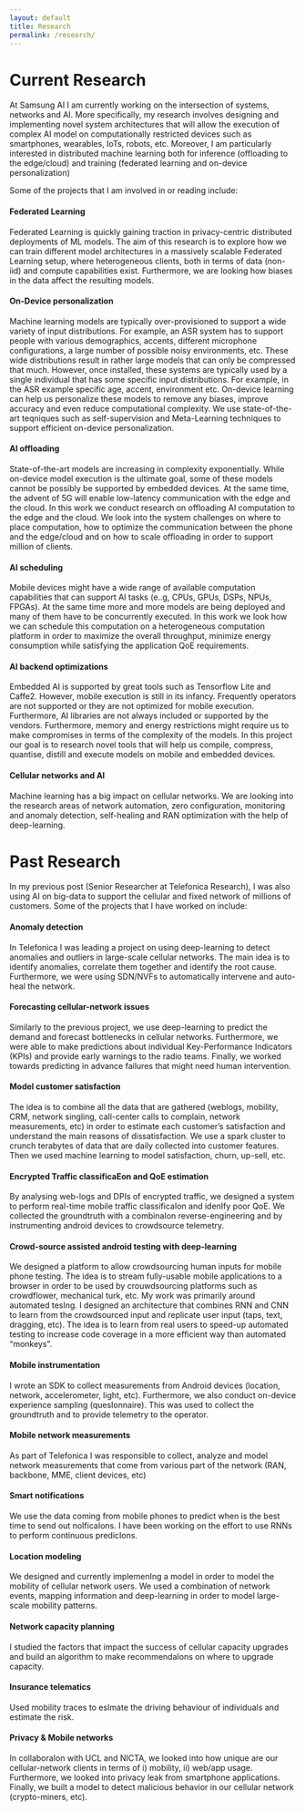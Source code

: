 ```yaml
---
layout: default
title: Research
permalink: /research/
---
```


# Current Research

At Samsung AI I am currently working on the intersection of systems, networks and AI. More specifically, my research involves designing and implementing novel system architectures that will allow the execution of complex AI model on computationally restricted devices such as smartphones, wearables, IoTs, robots, etc. Moreover, I am particularly interested in distributed machine learning both for inference (offloading to the edge/cloud) and training (federated learning and on-device personalization)

Some of the projects that I am involved in or reading include:

#### Federated Learning
Federated Learning is quickly gaining traction in privacy-centric distributed deployments of ML models.
The aim of this research is to explore how we can train different model architectures in a massively scalable Federated Learning setup, where heterogeneous clients, both in terms of data (non-iid) and compute capabilities exist. Furthermore, we are looking how biases in the data affect the resulting models.

#### On-Device personalization 
Machine learning models are typically over-provisioned to support a wide variety of input distributions. For example, an ASR system has to support people with various demographics,  accents, different microphone configurations, a large number of possible noisy environments, etc. These wide distributions result in rather large models that can only be compressed that much.
However, once installed, these systems are typically used by a single individual that has some specific input distributions. For example, in the ASR example specific age, accent, environment etc. 
On-device learning can help us personalize these models to remove any biases, improve accuracy and even reduce computational complexity.  We use state-of-the-art teqniques such as self-supervision and  Meta-Learning techniques to support efficient on-device personalization.



#### AI offloading
State-of-the-art models are increasing in complexity exponentially. 
While on-device model execution is the ultimate goal, some of these models cannot be possibly be supported by embedded devices. 
At the same time, the advent of 5G will enable low-latency communication with the edge and the cloud. 
In this work we conduct research on offloading AI computation to the edge and the cloud. We look into the system challenges on where to place computation, how to optimize the communication between the phone and the edge/cloud and on how to scale offloading in order to support million of clients. 


#### AI scheduling
Mobile devices might have a wide range of available computation capabilities that can support AI tasks (e..g, CPUs, GPUs, DSPs, NPUs, FPGAs). At the same time more and more models are being deployed and many of them have to be concurrently executed. In this work we look how we can schedule this computation on a heterogeneous computation platform in order to maximize the overall throughput, minimize energy consumption  while satisfying the application QoE requirements.

#### AI backend optimizations
Embedded AI is supported by great tools such as Tensorflow Lite and Caffe2. However, mobile execution is still in its infancy. Frequently operators are not supported or they are not optimized for mobile execution. Furthermore, AI libraries are not always included or supported by the vendors. Furthermore, memory and energy restrictions might require us to make compromises in terms of the complexity of the models. In this project our goal is to research novel tools that will help us compile, compress, quantise, distill and execute models on mobile and embedded devices. 


#### Cellular networks and AI
Machine learning has a big impact on cellular networks. We are looking into the research areas of network automation, zero configuration, monitoring and anomaly detection, self-healing and RAN optimization with the help of deep-learning.


# Past Research
In my previous post (Senior Researcher at Telefonica Research), I was also using AI on big-data to support the cellular and fixed network of millions of customers. Some of the projects that I have worked on include:

#### Anomaly detection 
In Telefonica I was leading a project on using deep-learning to detect anomalies and outliers in large-scale cellular networks.  The main idea is to identify anomalies, correlate them together and identify the root cause. Furthermore, we were using SDN/NVFs to automatically intervene and auto-heal the network. 

#### Forecasting cellular-network issues
Similarly to the previous project, we use deep-learning to predict the demand and forecast bottlenecks in cellular networks. Furthermore, we were able to make predictions about individual Key-Performance Indicators (KPIs) and provide early warnings to the radio teams. Finally, we worked towards predicting in advance failures that might need human intervention. 


#### Model customer satisfaction
The idea is to combine all the data that are gathered (weblogs, mobility, CRM, network singling, call-center calls to complain, network measurements, etc) in order to estimate each customer’s satisfaction and understand the main reasons of dissatisfaction. We use a spark cluster to crunch terabytes of data that are daily collected into customer features. Then we used machine learning to model satisfaction, churn, up-sell, etc. 


#### Encrypted Traffic classificaEon and QoE estimation
By analysing web-logs and DPIs of encrypted traffic, we designed a system to perform real-time mobile traffic classificaIon and idenIfy poor QoE. We collected the groundtruth with a combinaIon reverse-engineering and by instrumenting android devices to crowdsource telemetry. 



#### Crowd-source assisted android testing with deep-learning
We designed a platform to allow crowdsourcing human inputs for mobile phone testing. The idea is to stream fully-usable mobile applications to a browser in order to be used by crouwdsourcing platforms such as crowdflower, mechanical turk, etc. 
 My work was primarily around automated tesIng. I designed an architecture that combines RNN and CNN to learn from the crowdsourced input and replicate user input (taps, text, dragging, etc). The idea is to learn from real users to speed-up automated testing to increase code coverage in a more efficient way than automated “monkeys”.


#### Mobile instrumentation
I wrote an SDK to collect measurements from Android devices (location, network, accelerometer, light, etc). Furthermore, we also conduct on-device experience sampling (quesIonnaire). This was used to collect the groundtruth and to provide telemetry to the operator. 


#### Mobile network measurements 
As part of Telefonica I was responsible to collect, analyze and model network measurements that come from various part of the network (RAN, backbone, MME, client devices, etc)


#### Smart notifications 
We use the data coming from mobile phones to predict when is the best time to send out noIficaIons. I have been working on the effort to use RNNs to perform continuous  predicIons. 


#### Location modeling 
We designed and currently implemenIng a model in order to model the mobility of cellular network users. We used a combination of network events, mapping information and deep-learning in order to model large-scale mobility patterns. 


#### Network capacity planning
I studied the factors that impact the success of cellular capacity upgrades and build an algorithm to make recommendaIons on where to upgrade capacity.


#### Insurance telematics
Used mobility traces to esImate the driving behaviour of individuals and estimate the risk.

####  Privacy & Mobile networks
In collaboraIon with UCL and NICTA, we looked into how unique are our cellular-network clients in terms of i) mobility, ii) web/app usage. Furthermore, we looked into privacy leak from  smartphone applications. Finally, we built a model to detect malicious behavior in our cellular network (crypto-miners, etc).